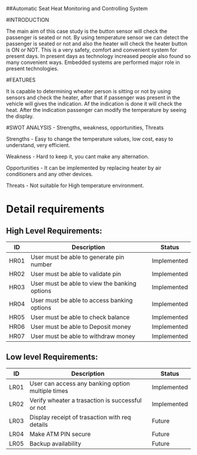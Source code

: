 ##Automatic Seat Heat Monitoring and Controlling System


#INTRODUCTION

The main aim of this case study is the button sensor will check the passenger is seated or not. By using temperature sensor we can detect 
the passenger is seated or not and also the heater will check the heater button is ON or NOT. This is a very safety, comfort and convenient
system for present days. In present days as technology increased people also found so many convenient ways. Embedded systems are performed
major role in present technologies.

#FEATURES

It is capable to determining wheater person is sitting or not by using sensors and check the heater, after that if passenger was present in 
the vehicle will gives the indication. Af the indication is done it will check the heat. After the indication passenger can modify the temperature
by seeing the display.

#SWOT ANALYSIS - Strengths, weakness, opportunities, Threats


Strengths - Easy to change the temperature values, low cost, easy to understand, very efficient.

Weakness - Hard to keep it, you cant make any alternation.

Opportunities - It can be implemented by replacing heater by air conditioners and any other devices.

Threats - Not suitable for High temperature environment.


# Detail requirements
## High Level Requirements:

| ID | Description | Status |
| --- | --- | --- |
| HR01 | User must be able to generate pin number | Implemented |
| HR02 | User must be able to validate pin | Implemented |
| HR03 | User must be able to view the banking options | Implemented |
| HR04 | User must be able to access banking options| Implemented |
| HR05 | User must be able to check balance| Implemented |
| HR06 | User must be able to Deposit money| Implemented |
| HR07 | User must be able to withdraw money| Implemented |

##  Low level Requirements:

| ID | Description | Status |
| --- | --- | --- |
| LR01 | User can access any banking option multiple times|Implemented |
| LR02 | Verify wheater a trasaction is successful or not| Implemented |
| LR03 | Display receipt of trasaction with req details | Future|
| LR04 | Make ATM PIN secure | Future |
| LR05 | Backup availability | Future |


